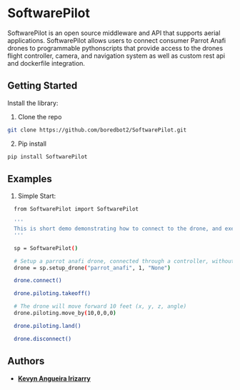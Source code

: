# SoftwarePilot
SoftwarePilot is an open source middleware and API that supports aerial applications. SoftwarePilot allows users to connect consumer Parrot Anafi drones to programmable pythonscripts that provide access to the drones flight controller, camera, and navigation system as well as custom rest api and dockerfile integration.

## Getting Started
Install the library:
1. Clone the repo
  ```sh
  git clone https://github.com/boredbot2/SoftwarePilot.git
  ```
2. Pip install
  ```sh
  pip install SoftwarePilot
  ```
## Examples
1. Simple Start:
  ```sh
	from SoftwarePilot import SoftwarePilot

	'''
	This is short demo demonstrating how to connect to the drone, and execute a few basic commands
	'''

	sp = SoftwarePilot()

	# Setup a parrot anafi drone, connected through a controller, without a specific download directory
	drone = sp.setup_drone("parrot_anafi", 1, "None")

	drone.connect()

	drone.piloting.takeoff()

	# The drone will move forward 10 feet (x, y, z, angle)
	drone.piloting.move_by(10,0,0,0)

	drone.piloting.land()

	drone.disconnect()
  ```

## Authors
* **[Kevyn Angueira Irizarry](https://github.com/boredbot2)**

